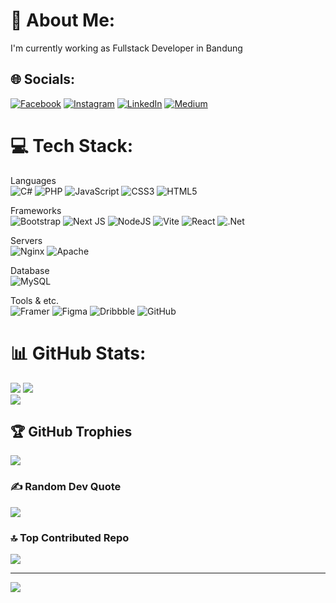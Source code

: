 # 💫 About Me:
I'm currently working as Fullstack Developer in Bandung


## 🌐 Socials:
[![Facebook](https://img.shields.io/badge/Facebook-%231877F2.svg?logo=Facebook&logoColor=white)](https://facebook.com/naufalfadllur) [![Instagram](https://img.shields.io/badge/Instagram-%23E4405F.svg?logo=Instagram&logoColor=white)](https://instagram.com/naufalfadllur___) [![LinkedIn](https://img.shields.io/badge/LinkedIn-%230077B5.svg?logo=linkedin&logoColor=white)](https://linkedin.com/in/naufalfadllur) [![Medium](https://img.shields.io/badge/Medium-12100E?logo=medium&logoColor=white)](https://medium.com/@naufalfadllur) 

# 💻 Tech Stack:
Languages <br/>
![C#](https://img.shields.io/badge/c%23-%23239120.svg?style=for-the-badge&logo=csharp&logoColor=white) ![PHP](https://img.shields.io/badge/php-%23777BB4.svg?style=for-the-badge&logo=php&logoColor=white) ![JavaScript](https://img.shields.io/badge/javascript-%23323330.svg?style=for-the-badge&logo=javascript&logoColor=%23F7DF1E) ![CSS3](https://img.shields.io/badge/css3-%231572B6.svg?style=for-the-badge&logo=css3&logoColor=white) ![HTML5](https://img.shields.io/badge/html5-%23E34F26.svg?style=for-the-badge&logo=html5&logoColor=white)

Frameworks <br/>
![Bootstrap](https://img.shields.io/badge/bootstrap-%238511FA.svg?style=for-the-badge&logo=bootstrap&logoColor=white) ![Next JS](https://img.shields.io/badge/Next-black?style=for-the-badge&logo=next.js&logoColor=white) ![NodeJS](https://img.shields.io/badge/node.js-6DA55F?style=for-the-badge&logo=node.js&logoColor=white) ![Vite](https://img.shields.io/badge/vite-%23646CFF.svg?style=for-the-badge&logo=vite&logoColor=white) ![React](https://img.shields.io/badge/react-%2320232a.svg?style=for-the-badge&logo=react&logoColor=%2361DAFB) ![.Net](https://img.shields.io/badge/.NET-5C2D91?style=for-the-badge&logo=.net&logoColor=white) 

Servers <br/>
![Nginx](https://img.shields.io/badge/nginx-%23009639.svg?style=for-the-badge&logo=nginx&logoColor=white) ![Apache](https://img.shields.io/badge/apache-%23D42029.svg?style=for-the-badge&logo=apache&logoColor=white) 

Database <br/>
![MySQL](https://img.shields.io/badge/mysql-4479A1.svg?style=for-the-badge&logo=mysql&logoColor=white) 

Tools & etc. <br/>
![Framer](https://img.shields.io/badge/Framer-black?style=for-the-badge&logo=framer&logoColor=blue) ![Figma](https://img.shields.io/badge/figma-%23F24E1E.svg?style=for-the-badge&logo=figma&logoColor=white) ![Dribbble](https://img.shields.io/badge/Dribbble-EA4C89?style=for-the-badge&logo=dribbble&logoColor=white) ![GitHub](https://img.shields.io/badge/github-%23121011.svg?style=for-the-badge&logo=github&logoColor=white)

# 📊 GitHub Stats:
![](https://github-readme-stats.vercel.app/api?username=fadllurnaufal&theme=tokyonight&hide_border=false&include_all_commits=true&count_private=true)
![](https://github-readme-streak-stats.herokuapp.com/?user=fadllurnaufal&theme=tokyonight&hide_border=false)<br/>
![](https://github-readme-stats.vercel.app/api/top-langs/?username=fadllurnaufal&theme=tokyonight&hide_border=false&include_all_commits=true&count_private=true&layout=compact)

## 🏆 GitHub Trophies
![](https://github-profile-trophy.vercel.app/?username=fadllurnaufal&theme=tokyonight&no-frame=false&no-bg=false&margin-w=4)

### ✍️ Random Dev Quote
![](https://quotes-github-readme.vercel.app/api?type=horizontal&theme=radical)

### 🔝 Top Contributed Repo
![](https://github-contributor-stats.vercel.app/api?username=fadllurnaufal&limit=5&theme=tokyonight&combine_all_yearly_contributions=true)

---
[![](https://visitcount.itsvg.in/api?id=fadllurnaufal&icon=0&color=0)](https://visitcount.itsvg.in)

<!-- Proudly created with GPRM ( https://gprm.itsvg.in ) -->
